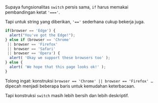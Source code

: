 Supaya fungsionalitas `switch` persis sama, `if` harus memakai pembandingan ketat `'==='`.

Tapi untuk string yang diberikan, `'=='` sederhana cukup bekerja juga.

```js no-beautify
if(browser == 'Edge') {
  alert("You've got the Edge!");
} else if (browser == 'Chrome'
 || browser == 'Firefox'
 || browser == 'Safari'
 || browser == 'Opera') {
  alert( 'Okay we support these browsers too' );
} else {
  alert( 'We hope that this page looks ok!' );
}
```

Tolong ingat: konstruksi `browser == 'Chrome' || browser == 'Firefox' …` dipecah menjadi beberapa baris untuk kemudahan keterbacaan.

Tapi konstruksi `switch` masih lebih bersih dan lebih deskriptif.
